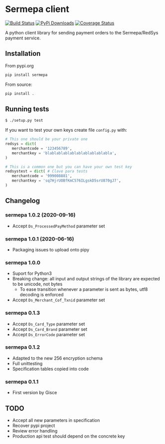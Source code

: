 # Sermepa client

[![Build Status](https://app.travis-ci.com/Som-Energia/sermepa.svg?branch=master)](https://app.travis-ci.com/Som-Energia/sermepa)
[![PyPi Downloads](https://img.shields.io/pypi/dm/sermepa.svg)](https://pypi.python.org/pypi/sermepa)
[![Coverage Status](https://coveralls.io/repos/github/som-energia/sermepa/badge.svg?branch=master)](https://coveralls.io/github/som-energia/sermepa?branch=master)

A python client library for sending payment orders to the Sermepa/RedSys payment service.

## Installation

From pypi.org

```bash
pip install sermepa
```

From source:
```bash
pip install .
```

## Running tests

```bash
$ ./setup.py test
```

If you want to test your own keys create file `config.py`
with:

```python
# This one should be your private one
redsys = dict(
   merchantcode = '123456789',
   merchantkey = 'blablablablablablablablablabla',
)

# This is a common one but you can have your own test key
redsystest = dict( # Clave para tests
   merchantcode = '999008881',
   merchantkey = 'sq7HjrUOBfKmC576ILgskD5srU870gJ7',
)
```

## Changelog
### sermepa 1.0.2 (2020-09-16)

- Accept `Ds_ProcessedPayMethod` parameter set

### sermepa 1.0.1 (2020-06-16)

- Packaging issues to upload onto pipy

### sermepa 1.0.0

- Suport for Python3
- Breaking change: all input and output strings of the library are expected to be unicode, not bytes
    - To ease transition whenever a parameter is sent as bytes, utf8 decoding is enforced
- Accept `Ds_Merchant_Cof_Txnid` parameter set

### sermepa 0.1.3

- Accept `Ds_Card_Type` parameter set
- Accept `Ds_Card_Brand` parameter set
- Accept `Ds_ErrorCode` parameter set

### sermepa 0.1.2

- Adapted to the new 256 encryption schema
- Full unittesting
- Specification tables copied into code


### sermepa 0.1.1

- First version by Gisce

## TODO

- Accept all new parameters in specification 
- Recover pypi project
- Review error handling
- Production api test should depend on the concrete key

